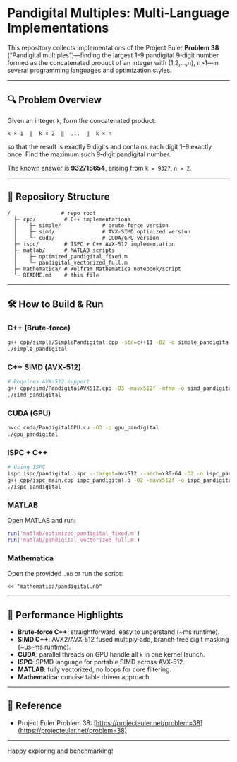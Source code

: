 # Pandigital Multiples: Multi‑Language Implementations

This repository collects implementations of the Project Euler **Problem 38** (“Pandigital multiples”)—finding the largest 1–9 pandigital 9‑digit number formed as the concatenated product of an integer with (1,2,…,n), n>1—in several programming languages and optimization styles.

---

## 🔍 Problem Overview

Given an integer `k`, form the concatenated product:

```
k × 1  ‖  k × 2  ‖  ...  ‖  k × n
```

so that the result is exactly 9 digits and contains each digit 1–9 exactly once.  Find the maximum such 9‑digit pandigital number.

The known answer is **932718654**, arising from `k = 9327`, `n = 2`.

---

## 📂 Repository Structure

```
/                # repo root
  ├─ cpp/         # C++ implementations
  │    ├─ simple/             # brute‑force version
  │    ├─ simd/               # AVX‑SIMD optimized version
  │    └─ cuda/               # CUDA/GPU version
  ├─ ispc/        # ISPC + C++ AVX‑512 implementation
  ├─ matlab/      # MATLAB scripts
  │    ├─ optimized_pandigital_fixed.m
  │    └─ pandigital_vectorized_full.m
  ├─ mathematica/ # Wolfram Mathematica notebook/script
  └─ README.md    # this file
```

---

## 🛠️ How to Build & Run

### C++ (Brute‑force)

```bash
g++ cpp/simple/SimplePandigital.cpp -std=c++11 -O2 -o simple_pandigital
./simple_pandigital
```

### C++ SIMD (AVX‑512)

```bash
# Requires AVX‑512 support
g++ cpp/simd/PandigitalAVX512.cpp -O3 -mavx512f -mfma -o simd_pandigital
./simd_pandigital
```

### CUDA (GPU)

```bash
nvcc cuda/PandigitalGPU.cu -O2 -o gpu_pandigital
./gpu_pandigital
```

### ISPC + C++

```bash
# Using ISPC
ispc ispc/pandigital.ispc --target=avx512 --arch=x86-64 -O2 -o ispc_pandigital.o -h pandigital_ispc.h
g++ cpp/ispc_main.cpp ispc_pandigital.o -O2 -mavx512f -o ispc_pandigital
./ispc_pandigital
```

### MATLAB

Open MATLAB and run:

```matlab
run('matlab/optimized_pandigital_fixed.m')
run('matlab/pandigital_vectorized_full.m')
```

### Mathematica

Open the provided `.nb` or run the script:

```wolfram
<< "mathematica/pandigital.nb"
```

---

## 🚀 Performance Highlights

* **Brute‑force C++**: straightforward, easy to understand (\~ms runtime).
* **SIMD C++**: AVX2/AVX‑512 fused multiply‑add, branch‑free digit masking (\~µs–ms runtime).
* **CUDA**: parallel threads on GPU handle all `k` in one kernel launch.
* **ISPC**: SPMD language for portable SIMD across AVX‑512.
* **MATLAB**: fully vectorized, no loops for core filtering.
* **Mathematica**: concise table driven approach.

---

## 📖 Reference

* Project Euler Problem 38: [https://projecteuler.net/problem=38](https://projecteuler.net/problem=38)

---

Happy exploring and benchmarking!
